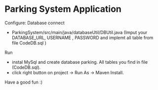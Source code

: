 # Parking System Application

Configure:
Database connect
  - ParkingSystem/src/main/java/databaseUtil/DBUtil.java (Imput your DATABASE_URL, USERNAME , PASSWORD and implemt all table from file CodeDB.sql )  

Run
  - instal MySql and create database parking. All tables you find in file (CodeDB.sql).
  - click right button on project -> Run As -> Maven Install. 
  
Have a good fun :)
